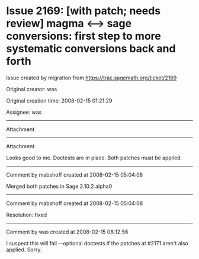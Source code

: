 # Issue 2169: [with patch; needs review] magma <--> sage conversions: first step to more systematic conversions back and forth

Issue created by migration from https://trac.sagemath.org/ticket/2169

Original creator: was

Original creation time: 2008-02-15 01:21:29

Assignee: was




---

Attachment


---

Attachment

Looks good to me.  Doctests are in place.  Both patches must be applied.


---

Comment by mabshoff created at 2008-02-15 05:04:08

Merged both patches in Sage 2.10.2.alpha0


---

Comment by mabshoff created at 2008-02-15 05:04:08

Resolution: fixed


---

Comment by was created at 2008-02-15 08:12:56

I suspect this will fail --optional doctests if the patches at #2171 aren't also applied.  Sorry.
